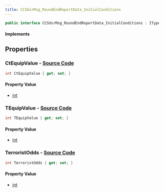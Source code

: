 ```yaml
---
title: CCSUsrMsg_RoundEndReportData_InitialConditions
---
```


```csharp
public interface CCSUsrMsg_RoundEndReportData_InitialConditions : ITypedProtobuf<CCSUsrMsg_RoundEndReportData_InitialConditions>, INativeHandle
```

#### Implements

## Properties

### **CtEquipValue** - [Source Code](https://github.com/swiftly-solution/swiftlys2/blob/main/managed/src/SwiftlyS2.Generated/Protobufs/Interfaces/CCSUsrMsg_RoundEndReportData_InitialConditions.cs#L13)

```csharp
int CtEquipValue { get; set; }
```

#### Property Value

- [int](https://learn.microsoft.com/dotnet/api/system.int32)

### **TEquipValue** - [Source Code](https://github.com/swiftly-solution/swiftlys2/blob/main/managed/src/SwiftlyS2.Generated/Protobufs/Interfaces/CCSUsrMsg_RoundEndReportData_InitialConditions.cs#L16)

```csharp
int TEquipValue { get; set; }
```

#### Property Value

- [int](https://learn.microsoft.com/dotnet/api/system.int32)

### **TerroristOdds** - [Source Code](https://github.com/swiftly-solution/swiftlys2/blob/main/managed/src/SwiftlyS2.Generated/Protobufs/Interfaces/CCSUsrMsg_RoundEndReportData_InitialConditions.cs#L19)

```csharp
int TerroristOdds { get; set; }
```

#### Property Value

- [int](https://learn.microsoft.com/dotnet/api/system.int32)

